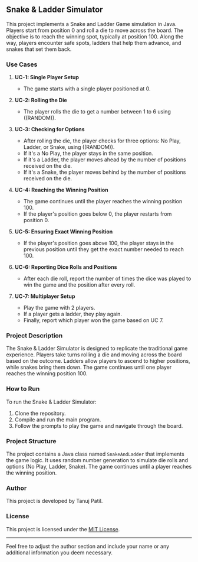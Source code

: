 ## Snake & Ladder Simulator

This project implements a Snake and Ladder Game simulation in Java. Players start from position 0 and roll a die to move across the board. The objective is to reach the winning spot, typically at position 100. Along the way, players encounter safe spots, ladders that help them advance, and snakes that set them back.

### Use Cases

1. **UC-1: Single Player Setup**
   - The game starts with a single player positioned at 0.

2. **UC-2: Rolling the Die**
   - The player rolls the die to get a number between 1 to 6 using ((RANDOM)).

3. **UC-3: Checking for Options**
   - After rolling the die, the player checks for three options: No Play, Ladder, or Snake, using ((RANDOM)).
   - If it's a No Play, the player stays in the same position.
   - If it's a Ladder, the player moves ahead by the number of positions received on the die.
   - If it's a Snake, the player moves behind by the number of positions received on the die.

4. **UC-4: Reaching the Winning Position**
   - The game continues until the player reaches the winning position 100.
   - If the player's position goes below 0, the player restarts from position 0.

5. **UC-5: Ensuring Exact Winning Position**
   - If the player's position goes above 100, the player stays in the previous position until they get the exact number needed to reach 100.

6. **UC-6: Reporting Dice Rolls and Positions**
   - After each die roll, report the number of times the dice was played to win the game and the position after every roll.

7. **UC-7: Multiplayer Setup**
   - Play the game with 2 players.
   - If a player gets a ladder, they play again.
   - Finally, report which player won the game based on UC 7.

### Project Description

The Snake & Ladder Simulator is designed to replicate the traditional game experience. Players take turns rolling a die and moving across the board based on the outcome. Ladders allow players to ascend to higher positions, while snakes bring them down. The game continues until one player reaches the winning position 100.

### How to Run

To run the Snake & Ladder Simulator:

1. Clone the repository.
2. Compile and run the main program.
3. Follow the prompts to play the game and navigate through the board.

### Project Structure

The project contains a Java class named `SnakeAndLadder` that implements the game logic. It uses random number generation to simulate die rolls and options (No Play, Ladder, Snake). The game continues until a player reaches the winning position.

### Author

This project is developed by Tanuj Patil.

### License

This project is licensed under the [MIT License](LICENSE).

--- 

Feel free to adjust the author section and include your name or any additional information you deem necessary.
